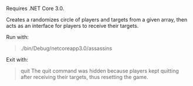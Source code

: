 Requires .NET Core 3.0.

Creates a randomizes circle of players and targets from a given array, then acts as an interface for players to receive their targets.

Run with:
> ./bin/Debug/netcoreapp3.0/assassins

Exit with:
> quit
The quit command was hidden because players kept quitting after receiving their targets, thus resetting the game.
